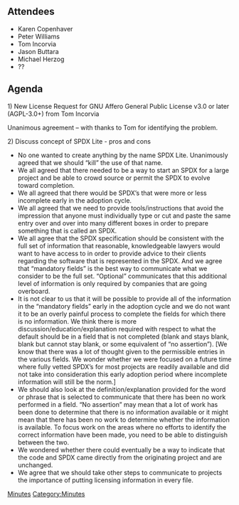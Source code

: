 ## Attendees

  - Karen Copenhaver
  - Peter Williams
  - Tom Incorvia
  - Jason Buttara
  - Michael Herzog
  - ??

## Agenda

1\) New License Request for GNU Affero General Public License v3.0 or
later (AGPL-3.0+) from Tom Incorvia

Unanimous agreement – with thanks to Tom for identifying the problem.

2\) Discuss concept of SPDX Lite - pros and cons

  - No one wanted to create anything by the name SPDX Lite. Unanimously
    agreed that we should “kill” the use of that name.
  - We all agreed that there needed to be a way to start an SPDX for a
    large project and be able to crowd source or permit the SPDX to
    evolve toward completion.
  - We all agreed that there would be SPDX’s that were more or less
    incomplete early in the adoption cycle.
  - We all agreed that we need to provide tools/instructions that avoid
    the impression that anyone must individually type or cut and paste
    the same entry over and over into many different boxes in order to
    prepare something that is called an SPDX.
  - We all agree that the SPDX specification should be consistent with
    the full set of information that reasonable, knowledgeable lawyers
    would want to have access to in order to provide advice to their
    clients regarding the software that is represented in the SPDX. And
    we agree that “mandatory fields” is the best way to communicate what
    we consider to be the full set. “Optional” communicates that this
    additional level of information is only required by companies that
    are going overboard.
  - It is not clear to us that it will be possible to provide all of the
    information in the “mandatory fields” early in the adoption cycle
    and we do not want it to be an overly painful process to complete
    the fields for which there is no information. We think there is more
    discussion/education/explanation required with respect to what the
    default should be in a field that is not completed (blank and stays
    blank, blank but cannot stay blank, or some equivalent of “no
    assertion”). \[We know that there was a lot of thought given to the
    permissible entries in the various fields. We wonder whether we were
    focused on a future time where fully vetted SPDX’s for most projects
    are readily available and did not take into consideration this early
    adoption period where incomplete information will still be the
    norm.\]
  - We should also look at the definition/explanation provided for the
    word or phrase that is selected to communicate that there has been
    no work performed in a field. “No assertion” may mean that a lot of
    work has been done to determine that there is no information
    available or it might mean that there has been no work to determine
    whether the information is available. To focus work on the areas
    where no efforts to identify the correct information have been made,
    you need to be able to distinguish between the two.
  - We wondered whether there could eventually be a way to indicate that
    the code and SPDX came directly from the originating project and are
    unchanged.
  - We agree that we should take other steps to communicate to projects
    the importance of putting licensing information in every file.

[Minutes](Category:Legal "wikilink")
[Category:Minutes](Category:Minutes "wikilink")
